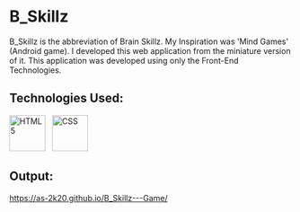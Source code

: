 # B_Skillz

B_Skillz is the abbreviation of Brain Skillz. My Inspiration was 'Mind Games' (Android game). I developed this web application from the miniature version of it. This application was developed using only the Front-End Technologies.

## Technologies Used:

<a href="https://www.w3schools.com/html/" target="_blank"><img title="HTML 5" height="64" width="64" src="https://cdn.svgporn.com/logos/html-5.svg" /></a>&nbsp;&nbsp;&nbsp;<a href="https://www.w3schools.com/css/" target="_blank"><img title="CSS" height="64" width="64" src="https://cdn.svgporn.com/logos/css-3.svg" /></a>

## Output:

https://as-2k20.github.io/B_Skillz---Game/
